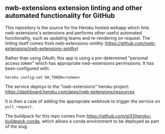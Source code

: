 nwb-extensions extension linting and other automated functionality for GitHub
-----------------------------------------

This repository is the source for the Heroku hosted webapp which lints nwb-extensions's extensions and performs other
useful automated functionality, such as updating teams and re-rendering on request.
The linting itself comes from nwb-extensions-smithy (https://github.com/nwb-extensions/nwb-extensions-smithy)

Rather than using OAuth, this app is using a pre-determined "personal access token" which has
appropriate nwb-extensions permissions. It has been configured with:

    heroku config:set GH_TOKEN=<token>

The service deploys to the "nwb-extensions" heroku project: https://dashboard.heroku.com/apps/nwb-extensions/resources

It is then a case of adding the appropriate webhook to trigger the service on ``pull_request``.

The buildpack for this repo comes from https://github.com/pl31/heroku-buildpack-conda, which allows a conda
environment to be deployed as part of the slug.
